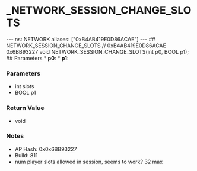 # _NETWORK_SESSION_CHANGE_SLOTS

--- ns: NETWORK aliases: ["0xB4AB419E0D86ACAE"] --- ## NETWORK_SESSION_CHANGE_SLOTS  // 0xB4AB419E0D86ACAE 0x6BB93227 void NETWORK_SESSION_CHANGE_SLOTS(int p0, BOOL p1);   ## Parameters * **p0**: * **p1**:

### Parameters
* int slots
* BOOL p1

### Return Value
* void

### Notes
* AP Hash: 0x0x6BB93227
* Build: 811
* num player slots allowed in session, seems to work? 32 max

